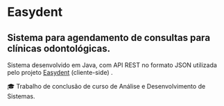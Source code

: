 # Easydent

## Sistema para agendamento de consultas para clínicas odontológicas.

Sistema desenvolvido em Java, com API REST no formato JSON utilizada pelo projeto [Easydent](https://github.com/lucasdoamaral/easydent-ionic/blob/master/README.md) (cliente-side) .

:mortar_board: Trabalho de conclusão de curso de Análise e Desenvolvimento de Sistemas. 
